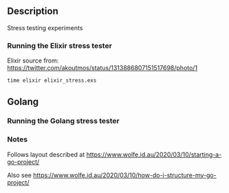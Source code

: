 ## Description

Stress testing experiments

### Running the Elixir stress tester

Elixir source from: https://twitter.com/akoutmos/status/1313886807151517698/photo/1

`time elixir elixir_stress.exs`

## Golang

### Running the Golang stress tester

### Notes

Follows layout described at https://www.wolfe.id.au/2020/03/10/starting-a-go-project/

Also see https://www.wolfe.id.au/2020/03/10/how-do-i-structure-my-go-project/
